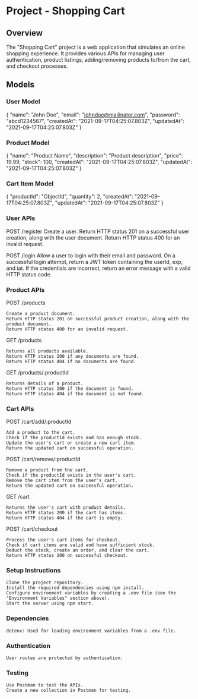 # Project - Shopping Cart

## Overview

The "Shopping Cart" project is a web application that simulates an online shopping experience. It provides various APIs for managing user authentication, product listings, adding/removing products to/from the cart, and checkout processes.

## Models

### User Model

{
  "name": "John Doe",
  "email": "johndoe@mailinator.com",
  "password": "abcd1234567",
  "createdAt": "2021-09-17T04:25:07.803Z",
  "updatedAt": "2021-09-17T04:25:07.803Z"
}
### Product Model

{
  "name": "Product Name",
  "description": "Product description",
  "price": 19.99,
  "stock": 100,
  "createdAt": "2021-09-17T04:25:07.803Z",
  "updatedAt": "2021-09-17T04:25:07.803Z"
}

### Cart Item Model

{
  "productId": "ObjectId",
  "quantity": 2,
  "createdAt": "2021-09-17T04:25:07.803Z",
  "updatedAt": "2021-09-17T04:25:07.803Z"
}

### User APIs

POST /register
    Create a user.
    Return HTTP status 201 on a successful user creation, along with the user document.
    Return HTTP status 400 for an invalid request.

POST /login
    Allow a user to login with their email and password.
    On a successful login attempt, return a JWT token containing the userId, exp, and iat.
    If the credentials are incorrect, return an error message with a valid HTTP status code.

### Product APIs
POST /products

    Create a product document.
    Return HTTP status 201 on successful product creation, along with the product document.
    Return HTTP status 400 for an invalid request.

GET /products

    Returns all products available.
    Return HTTP status 200 if any documents are found.
    Return HTTP status 404 if no documents are found.

GET /products/:productId

    Returns details of a product.
    Return HTTP status 200 if the document is found.
    Return HTTP status 404 if the document is not found.

### Cart APIs
POST /cart/add/:productId

    Add a product to the cart.
    Check if the productId exists and has enough stock.
    Update the user's cart or create a new cart item.
    Return the updated cart on successful operation.

POST /cart/remove/:productId

    Remove a product from the cart.
    Check if the productId exists in the user's cart.
    Remove the cart item from the user's cart.
    Return the updated cart on successful operation.

GET /cart

    Returns the user's cart with product details.
    Return HTTP status 200 if the cart has items.
    Return HTTP status 404 if the cart is empty.

POST /cart/checkout

    Process the user's cart items for checkout.
    Check if cart items are valid and have sufficient stock.
    Deduct the stock, create an order, and clear the cart.
    Return HTTP status 200 on successful checkout.

### Setup Instructions

    Clone the project repository.
    Install the required dependencies using npm install.
    Configure environment variables by creating a .env file (see the "Environment Variables" section above).
    Start the server using npm start.

### Dependencies

    dotenv: Used for loading environment variables from a .env file.

### Authentication

    User routes are protected by authentication.

### Testing

    Use Postman to test the APIs.
    Create a new collection in Postman for testing.
